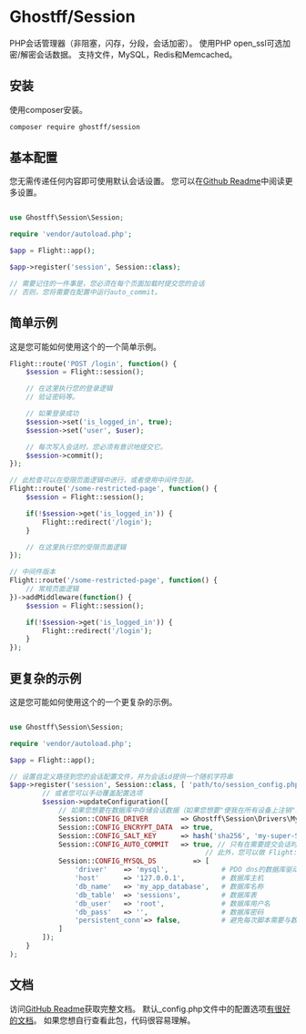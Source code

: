 # Ghostff/Session

PHP会话管理器（非阻塞，闪存，分段，会话加密）。 使用PHP open_ssl可选加密/解密会话数据。 支持文件，MySQL，Redis和Memcached。

## 安装

使用composer安装。

```bash
composer require ghostff/session
```

## 基本配置

您无需传递任何内容即可使用默认会话设置。 您可以在[Github Readme](https://github.com/Ghostff/Session)中阅读更多设置。

```php

use Ghostff\Session\Session;

require 'vendor/autoload.php';

$app = Flight::app();

$app->register('session', Session::class);

// 需要记住的一件事是，您必须在每个页面加载时提交您的会话
// 否则，您将需要在配置中运行auto_commit。
```

## 简单示例

这是您可能如何使用这个的一个简单示例。

```php
Flight::route('POST /login', function() {
	$session = Flight::session();

	// 在这里执行您的登录逻辑
	// 验证密码等。

	// 如果登录成功
	$session->set('is_logged_in', true);
	$session->set('user', $user);

	// 每次写入会话时，您必须有意识地提交它。
	$session->commit();
});

// 此检查可以在受限页面逻辑中进行，或者使用中间件包装。
Flight::route('/some-restricted-page', function() {
	$session = Flight::session();

	if(!$session->get('is_logged_in')) {
		Flight::redirect('/login');
	}

	// 在这里执行您的受限页面逻辑
});

// 中间件版本
Flight::route('/some-restricted-page', function() {
	// 常规页面逻辑
})->addMiddleware(function() {
	$session = Flight::session();

	if(!$session->get('is_logged_in')) {
		Flight::redirect('/login');
	}
});
```

## 更复杂的示例

这是您可能如何使用这个的一个更复杂的示例。

```php

use Ghostff\Session\Session;

require 'vendor/autoload.php';

$app = Flight::app();

// 设置自定义路径到您的会话配置文件，并为会话id提供一个随机字符串
$app->register('session', Session::class, [ 'path/to/session_config.php', bin2hex(random_bytes(32)) ], function(Session $session) {
		// 或者您可以手动覆盖配置选项
		$session->updateConfiguration([
			// 如果您想要在数据库中存储会话数据（如果您想要"使我在所有设备上注销"功能之类的东西）
			Session::CONFIG_DRIVER        => Ghostff\Session\Drivers\MySql::class,
			Session::CONFIG_ENCRYPT_DATA  => true,
			Session::CONFIG_SALT_KEY      => hash('sha256', 'my-super-S3CR3T-salt'), // 请更改为其他内容
			Session::CONFIG_AUTO_COMMIT   => true, // 只有在需要提交会话时才这样做，和/或者很难commit()您的会话。
												// 此外，您可以做 Flight::after('start', function() { Flight::session()->commit(); });
			Session::CONFIG_MYSQL_DS         => [
				'driver'    => 'mysql',             # PDO dns的数据库驱动程序，例如(mysql:host=...;dbname=...)
				'host'      => '127.0.0.1',         # 数据库主机
				'db_name'   => 'my_app_database',   # 数据库名称
				'db_table'  => 'sessions',          # 数据库表
				'db_user'   => 'root',              # 数据库用户名
				'db_pass'   => '',                  # 数据库密码
				'persistent_conn'=> false,          # 避免每次脚本需要与数据库通信时建立新连接的开销，从而使网页应用更快。自行寻找缺点
			]
		]);
	}
);
```

## 文档

访问[GitHub Readme](https://github.com/Ghostff/Session)获取完整文档。 默认_config.php文件中的配置选项[有很好的文档](https://github.com/Ghostff/Session/blob/master/src/default_config.php)。 如果您想自行查看此包，代码很容易理解。